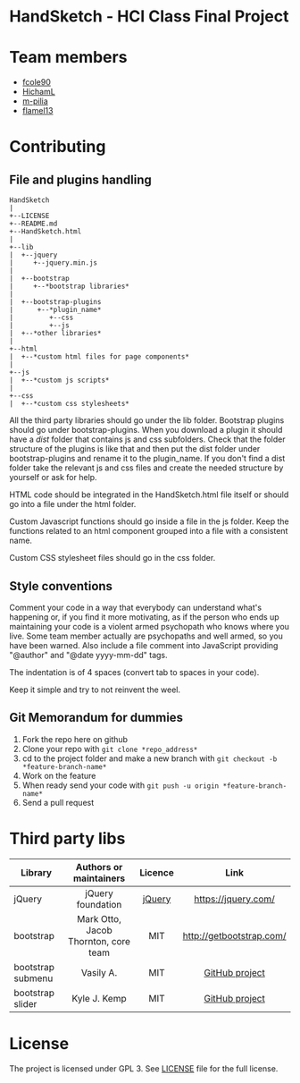 # HandSketch - HCI Class Final Project

# Team members
+ [fcole90](https://github.com/fcole90)
+ [HichamL](https://github.com/HichamL)
+ [m-pilia](https://github.com/m-pilia)
+ [flamel13](https://github.com/flamel13)

# Contributing
## File and plugins handling

```
HandSketch
|
+--LICENSE
+--README.md
+--HandSketch.html
|
+--lib
|  +--jquery
|     +--jquery.min.js
|
|  +--bootstrap
|     +--*bootstrap libraries*
|
|  +--bootstrap-plugins
|      +--*plugin_name*
|         +--css
|         +--js
|  +--*other libraries*
|
+--html
|  +--*custom html files for page components*
|
+--js
|  +--*custom js scripts*
|
+--css
|  +--*custom css stylesheets*
```

All the third party libraries should go under the lib folder. Bootstrap plugins should go under bootstrap-plugins. When you download a plugin it should have a *dist* folder that contains js and css subfolders. Check that the folder structure of the plugins is like that and then put the dist folder under bootstrap-plugins and rename it to the plugin_name. If you don't find a dist folder take the relevant js and css files and create the needed structure by yourself or ask for help.

HTML code should be integrated in the HandSketch.html file itself or should go into a file under the html folder.

Custom Javascript functions should go inside a file in the js folder. Keep the functions related to an html component grouped into a file with a consistent name.

Custom CSS stylesheet files should go in the css folder.


## Style conventions
Comment your code in a way that everybody can understand what's happening or, if you find it more motivating, as if the person who ends up maintaining your code is a violent armed psychopath who knows where you live. Some team member actually are psychopaths and well armed, so you have been warned. Also include a file comment into JavaScript providing "@author" and "@date yyyy-mm-dd" tags.

The indentation is of 4 spaces (convert tab to spaces in your code).

Keep it simple and try to not reinvent the weel.

## Git Memorandum for dummies

1. Fork the repo here on github
2. Clone your repo with ```git clone *repo_address*```
3. cd to the project folder and make a new branch with ```git checkout -b *feature-branch-name*```
4. Work on the feature
5. When ready send your code with ```git push -u origin *feature-branch-name*```
6. Send a pull request


# Third party libs

| Library | Authors or maintainers | Licence | Link |
|---------|:----------------------:|:-------:|:----:|
| jQuery  | jQuery foundation | [jQuery](https://github.com/jquery/jquery/blob/master/LICENSE.txt) | https://jquery.com/ |
| bootstrap | Mark Otto, Jacob Thornton, core team | MIT | http://getbootstrap.com/ |
| bootstrap submenu | Vasily A. | MIT | [GitHub project](https://github.com/vsn4ik/bootstrap-submenu) |
| bootstrap slider | Kyle J. Kemp | MIT | [GitHub project](https://github.com/seiyria/bootstrap-slider) |

# License
The project is licensed under GPL 3. See [LICENSE](/LICENSE) file for the full
license.
